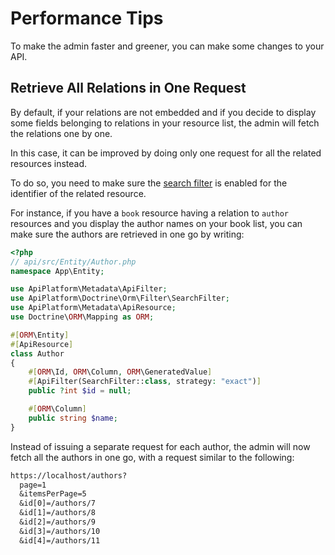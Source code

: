 # Performance Tips

To make the admin faster and greener, you can make some changes to your API.

## Retrieve All Relations in One Request

By default, if your relations are not embedded and if you decide to display some fields belonging to relations in your resource list,
the admin will fetch the relations one by one.

In this case, it can be improved by doing only one request for all the related resources instead.

To do so, you need to make sure the [search filter](../core/filters.md#apifilter-attribute) is enabled for the identifier of the related resource.

For instance, if you have a `book` resource having a relation to `author` resources and you display the author names on your book list,
you can make sure the authors are retrieved in one go by writing:

```php
<?php
// api/src/Entity/Author.php
namespace App\Entity;

use ApiPlatform\Metadata\ApiFilter;
use ApiPlatform\Doctrine\Orm\Filter\SearchFilter;
use ApiPlatform\Metadata\ApiResource;
use Doctrine\ORM\Mapping as ORM;

#[ORM\Entity]
#[ApiResource]
class Author
{
    #[ORM\Id, ORM\Column, ORM\GeneratedValue]
    #[ApiFilter(SearchFilter::class, strategy: "exact")]
    public ?int $id = null;

    #[ORM\Column]
    public string $name;
}
```

Instead of issuing a separate request for each author, the admin will now fetch all the authors in one go, with a request similar to the following:

```txt
https://localhost/authors?
  page=1
  &itemsPerPage=5
  &id[0]=/authors/7
  &id[1]=/authors/8
  &id[2]=/authors/9
  &id[3]=/authors/10
  &id[4]=/authors/11
```

